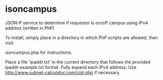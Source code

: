 isoncampus
==========

JSON-P service to determine if requestor is on/off campus using IPv4 address (written in PhP)

To install, simply place in a directory in which PhP scripts are allowed, then visit

isoncampus.php for instructions.

Place a file 'ipaddr.txt' in the current directory that follows the provided
ipaddr-example.txt format.  Fully expand each IPv4 address.
Use http://www.subnet-calculator.com/cidr.php if necessary.

